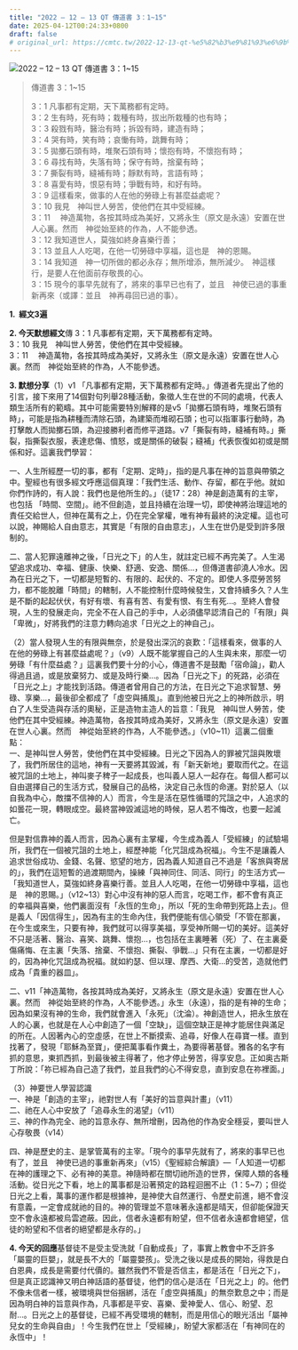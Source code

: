 ```yaml
---
title: "2022 – 12 – 13 QT 傳道書 3：1~15"
date: 2025-04-12T00:24:33+0800
draft: false
# original_url: https://cmtc.tw/2022-12-13-qt-%e5%82%b3%e9%81%93%e6%9b%b8-3%ef%bc%9a115
---
```


![2022 – 12 – 13 QT 傳道書 3：1~15](/images/qt.jpg  "2022 – 12 – 13 QT 傳道書 3：1~15")

> 傳道書 3：1~15
>
> 3：1 凡事都有定期，天下萬務都有定時。  
> 3：2 生有時，死有時；栽種有時，拔出所栽種的也有時；  
> 3：3 殺戮有時，醫治有時；拆毀有時，建造有時；  
> 3：4 哭有時，笑有時；哀慟有時，跳舞有時；  
> 3：5 拋擲石頭有時，堆聚石頭有時；懷抱有時，不懷抱有時；  
> 3：6 尋找有時，失落有時；保守有時，捨棄有時；  
> 3：7 撕裂有時，縫補有時；靜默有時，言語有時；  
> 3：8 喜愛有時，恨惡有時；爭戰有時，和好有時。  
> 3：9 這樣看來，做事的人在他的勞碌上有甚麼益處呢？  
> 3：10 我見　神叫世人勞苦，使他們在其中受經練。  
> 3：11 　神造萬物，各按其時成為美好，又將永生（原文是永遠）安置在世人心裏。然而　神從始至終的作為，人不能參透。  
> 3：12 我知道世人，莫強如終身喜樂行善；  
> 3：13 並且人人吃喝，在他一切勞碌中享福，這也是　神的恩賜。  
> 3：14 我知道　神一切所做的都必永存；無所增添，無所減少。　神這樣行，是要人在他面前存敬畏的心。  
> 3：15 現今的事早先就有了，將來的事早已也有了，並且　神使已過的事重新再來（或譯：並且　神再尋回已過的事）。

**1.  經文3遍**

**2. 今天默想經文**傳 3：1 凡事都有定期，天下萬務都有定時。  
3：10 我見　神叫世人勞苦，使他們在其中受經練。  
3：11 　神造萬物，各按其時成為美好，又將永生（原文是永遠）安置在世人心裏。然而　神從始至終的作為，人不能參透。

**3. 默想分享**（1）v1 「凡事都有定期，天下萬務都有定時。」傳道者先提出了他的引言，接下來用了14個對句列舉28種活動，象徵人生在世的不同的處境，代表人類生活所有的範疇。其中可能需要特別解釋的是v5「拋擲石頭有時，堆聚石頭有時」，可能是指為耕種而清除石頭，為建築而堆砌石頭；也可以指軍事行動時，為打擊敵人而拋擲石頭，為迎接勝利者而修平道路。v7「撕裂有時，縫補有時。」撕裂，指撕裂衣服，表達悲傷、憤怒，或是關係的破裂；縫補」代表恢復如初或是關係和好。這裏我們學習：

一、人生所經歷一切的事，都有「定期、定時」，指的是凡事在神的旨意與帶領之中。聖經也有很多經文呼應這個真理：「我們生活、動作、存留，都在乎他。就如你們作詩的，有人說：我們也是他所生的。」（徒17：28）神是創造萬有的主宰，也包括 「時間、空間」。祂不但創造，並且持續在治理一切，即使神將治理這地的責任交給世人，但神在萬有之上，仍在完全掌權，唯有神有最終的決定權。這也可以說，神賜給人自由意志，其實是「有限的自由意志」，人生在世仍是受到許多限制的。

二、當人犯罪遠離神之後，「日光之下」的人生，就註定已經不再完美了。人生渴望追求成功、幸福、健康、快樂、舒適、安逸、關係…，但傳道書卻澆人冷水。因為在日光之下，一切都是短暫的、有限的、起伏的、不定的。即使人多麼勞苦努力，都不能脫離「時間」的轄制，人不能控制什麼時候發生，又會持續多久？人生是不斷的起起伏伏，有好有壞、有喜有苦、有愛有恨、有生有死…。至終人會發現，人生的發展走向，完全不在人自己的手中，人必須儘早認清自己的「有限」與「卑微」，好將我們的注意力轉向追求「日光之上的神自己」。

（2）當人發現人生的有限與無奈，於是發出深沉的哀歎：「這樣看來，做事的人在他的勞碌上有甚麼益處呢？」（v9）人既不能掌握自己的人生與未來，那麼一切勞碌「有什麼益處？」這裏我們要十分的小心，傳道書不是鼓勵「宿命論」，勸人得過且過，或是放棄努力、或是及時行樂…。因為「日光之下」的死路，必須在「日光之上」才能找到活路。傳道者曾用自己的方法，在日光之下追求智慧、勞碌、享樂…，最後卻全都成了「虛空與捕風」。直到他被日光之上的神所啟示，明白了人生受造與存活的奧秘，正是造物主造人的旨意：「我見　神叫世人勞苦，使他們在其中受經練。神造萬物，各按其時成為美好，又將永生（原文是永遠）安置在世人心裏。然而　神從始至終的作為，人不能參透。」（v10~11）這裏二個重點：  
一、是神叫世人勞苦，使他們在其中受經練。日光之下因為人的罪被咒詛與敗壞了，我們所居住的這地，神有一天要將其毀滅，有「新天新地」要取而代之。在這被咒詛的土地上，神叫麥子稗子一起成長，也叫義人惡人一起存在。每個人都可以自由選擇自己的生活方式，發展自己的品格，決定自己永恆的命運。對於惡人（以自我為中心，敵擋不信神的人）而言，今生是活在惡性循環的咒詛之中，人追求的如曇花一現，轉眼成空。最終當神毀滅這地的時候，惡人若不悔改，也要一起滅亡。

但是對信靠神的義人而言，因為心裏有主掌權，今生成為義人「受經練」的試驗場所，我們在一個被咒詛的土地上，經歷神能「化咒詛成為祝福」。今生不是讓義人追求世俗成功、金錢、名聲、慾望的地方，因為義人知道自己不過是「客旅與寄居的」，我們在這短暫的過渡期間內，操練「與神同住、同活、同行」的生活方式—「我知道世人，莫強如終身喜樂行善。並且人人吃喝，在他一切勞碌中享福，這也是　神的恩賜。」（v12~13）對心中沒有神的惡人而言，吃喝工作，都不會有真正的幸福與喜樂，他們裏面沒有「永恆的生命」，所以「死的生命帶到死路上去」。但是義人「因信得生」，因為有主的生命內住，我們便能有信心領受「不管在那裏，在今生或來生，只要有神，我們就可以得享美福，享受神所賜一切的美好。這美好不只是活著、醫治、喜笑、跳舞、懷抱…，也包括在主裏睡著（死）了、在主裏憂傷痛悔、在主裏「失落、捨棄、不懷抱、撕裂、爭戰…」只有在主裏，一切都是好的，因為神化咒詛成為祝福。就如約瑟、但以理、摩西、大衛…的受苦，造就他們成為「貴重的器皿」。

二、v11「神造萬物，各按其時成為美好，又將永生（原文是永遠）安置在世人心裏。然而　神從始至終的作為，人不能參透。」永生（永遠），指的是有神的生命；因為如果沒有神的生命，我們就會進入「永死」（沈淪）。神創造世人，把永生放在人的心裏，也就是在人心中創造了一個「空缺」，這個空缺正是神才能居住與滿足的所在。人因著內心的空虛感，在世上不斷摸索、追尋，好像人在尋寶一樣。直到找著了，發現「耶穌為至寶」，便把萬事看作糞土，為要得著基督。雅各的名字有抓的意思，東抓西抓，到最後被主得著了，他才停止勞苦，得享安息。正如奥古斯丁所說：「祢已經為自己造了我們，並且我們的心不得安息，直到安息在祢裡面。」

（3）神要世人學習認識  
一、神是「創造的主宰」，祂對世人有「美好的旨意與計畫」（v11）  
二、祂在人心中安放了「追尋永生的渴望」（v11）  
三、神的作為完全、祂的旨意永存、無所增刪，因為他的作為安全穩妥，要叫世人心存敬畏（v14）

四、神是歷史的主、是掌管萬有的主宰。「現今的事早先就有了，將來的事早已也有了，並且　神使已過的事重新再來」（v15）《聖經綜合解讀》—「人知道一切都在神的護理之下、必有神的美意。神隨時都在關切祂所造的世界，保障人類的各種活動。從日光之下看，地上的萬事都是沿著預定的路程迴圈不止（1：5~7）；但從日光之上看，萬事的運作都是根據神，是神使大自然運行、令歷史前進，絕不會沒有意義，一定會成就祂的目的。神的管理並不意味著永遠都是晴天，但卻能保證天空不會永遠都被烏雲遮蔽。因此，信者永遠都有盼望，但不信者永遠都會絕望，信徒的盼望和不信者的絕望都是永存的。」

**4. 今天的回應**基督徒不是受主受洗就「自動成長」了，事實上教會中不乏許多「屬靈的巨嬰」，就是長不大的「屬靈嬰孩」。受洗之後以是成長的開始，得救是白白恩典，成長是需要付代價的。雖然我們不管是否信主，都是活在「日光之下」，但是真正認識神又明白神話語的基督徒，他們的信心是活在「日光之上」的。他們不像未信者一樣，被環境與世俗捆綁，活在「虛空與捕風」的無奈歎息之中；而是因為明白神的旨意與作為，凡事都是平安、喜樂、愛神愛人、信心、盼望、忍耐…。日光之上的基督徒，已經不再受環境的轄制，而是用信心的眼光活出「屬神兒女的生命與自由」！今生我們在世上「受經練」，盼望大家都活在「有神同在的永恆中」！